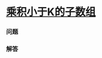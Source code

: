 # [乘积小于K的子数组](https://leetcode-cn.com/problems/subarray-product-less-than-k)

### 问题

### 解答

```

```

